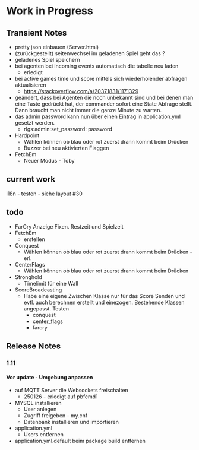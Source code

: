 # Work in Progress
## Transient Notes

* pretty json einbauen (Server.html)
* (zurückgestellt) seitenwechsel im geladenen Spiel geht das ?
* geladenes Spiel speichern
* bei agenten bei incoming events automatisch die tabelle neu laden
  * erledigt
* bei active games time und score mittels sich wiederholender abfragen aktualisieren
  * https://stackoverflow.com/a/20371831/1171329
* geändert, dass bei Agenten die noch unbekannt sind und bei denen man eine Taste gedrückt hat, der commander sofort eine State Abfrage stellt. Dann braucht man nicht immer die ganze Minute zu warten.
* das admin password kann nun über einen Eintrag in application.yml gesetzt werden.
  * rlgs:admin:set_password: password
* Hardpoint
  * Wählen können ob blau oder rot zuerst drann kommt beim Drücken
  * Buzzer bei neu aktivierten Flaggen
* FetchEm
  * Neuer Modus - Toby
  

## current work
i18n - testen - siehe layout #30

## todo
* FarCry Anzeige Fixen. Restzeit und Spielzeit
* FetchEm
  * erstellen
* Conquest
  * Wählen können ob blau oder rot zuerst drann kommt beim Drücken - erl.
* CenterFlags
  * Wählen können ob blau oder rot zuerst drann kommt beim Drücken
* Stronghold
  * Timelimit für eine Wall
* ScoreBroadcasting
  * Habe eine eigene Zwischen Klasse nur für das Score Senden und evtl. auch berechnen erstellt und einezogen. Bestehende Klassen angepasst. Testen
    * conquest
    * center_flags
    * farcry


## Release Notes
### 1.11
#### Vor update - Umgebung anpassen
* auf MQTT Server die Websockets freischalten
  * 250126 - erledigt auf pbfcmd1
* MYSQL installieren
  * User anlegen
  * Zugriff freigeben - my.cnf
  * Datenbank installieren und importieren
* application.yml
  * Users entfernen
* application.yml.default beim package build entfernen
